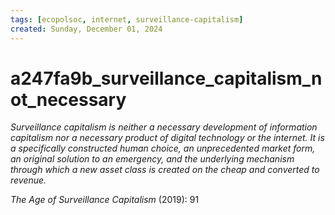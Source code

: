 ```yaml
---
tags: [ecopolsoc, internet, surveillance-capitalism]
created: Sunday, December 01, 2024
---
```


# a247fa9b_surveillance_capitalism_not_necessary

_Surveillance capitalism is neither a necessary development of information
capitalism nor a necessary product of digital technology or the internet. It is
a specifically constructed human choice, an unprecedented market form, an
original solution to an emergency, and the underlying mechanism through which a
new asset class is created on the cheap and converted to revenue._

_The Age of Surveillance Capitalism_ (2019): 91
